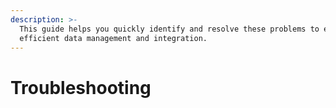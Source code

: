 ```yaml
---
description: >-
  This guide helps you quickly identify and resolve these problems to ensure
  efficient data management and integration.
---
```


# Troubleshooting

